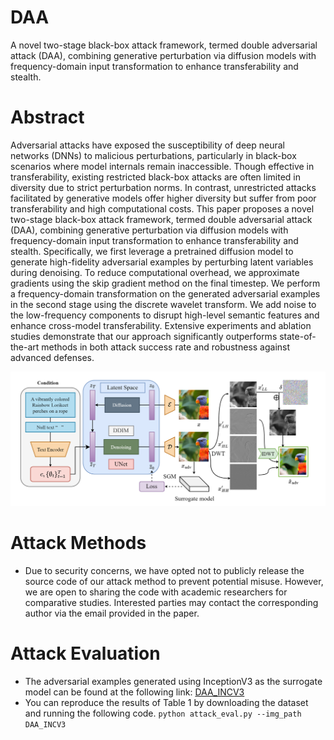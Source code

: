 # DAA
A novel two-stage black-box attack framework, termed double adversarial attack (DAA), combining generative perturbation via diffusion models with frequency-domain input transformation to enhance transferability and stealth.
# Abstract
Adversarial attacks have exposed the susceptibility of deep neural networks (DNNs) to malicious perturbations, particularly in black-box scenarios where model internals remain inaccessible. Though effective in transferability, existing restricted black-box attacks are often limited in diversity due to strict perturbation norms. In contrast, unrestricted attacks facilitated by generative models offer higher diversity but suffer from poor transferability and high computational costs.
	This paper proposes a novel two-stage black-box attack framework, termed double adversarial attack (DAA), combining generative perturbation via diffusion models with frequency-domain input transformation to enhance transferability and stealth. Specifically, we first leverage a pretrained diffusion model to generate high-fidelity adversarial examples by perturbing latent variables during denoising. To reduce computational overhead, we approximate gradients using the skip gradient method on the final timestep. We perform a frequency-domain transformation on the generated adversarial examples in the second stage using the discrete wavelet transform. We add noise to the low-frequency components to disrupt high-level semantic features and enhance cross-model transferability. Extensive experiments and ablation studies demonstrate that our approach significantly outperforms state-of-the-art methods in both attack success rate and robustness against advanced defenses.
		
![这是图片](https://github.com/dqlme/DAA/blob/main/fig1.png "DAA framework") 

# Attack Methods
* Due to security concerns, we have opted not to publicly release the source code of our attack method to prevent potential misuse. However, we are open to sharing the code with academic researchers for comparative studies. Interested parties may contact the corresponding author via the email provided in the paper.

# Attack Evaluation
* The adversarial examples generated using InceptionV3 as the surrogate model can be found at the following link: [DAA_INCV3](https://www.dropbox.com/scl/fi/n8km9t9j1e1p2ihicg69x/DAA_INCV3.zip?rlkey=v6k1y9lehsxp4uc7755ol5kpx&st=hfrsyya3&dl=0)
* You can reproduce the results of Table 1 by downloading the dataset and running the following code.
  `python attack_eval.py --img_path DAA_INCV3`
